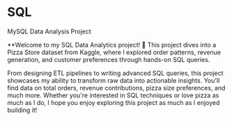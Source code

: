 # SQL
MySQL Data Analysis Project 

**Welcome to my SQL Data Analytics project! 🚀 This project dives into a Pizza Store dataset from Kaggle, where I explored order patterns, revenue generation, and customer preferences through hands-on SQL queries.

From designing ETL pipelines to writing advanced SQL queries, this project showcases my ability to transform raw data into actionable insights. You'll find data on total orders, revenue contributions, pizza size preferences, and much more. Whether you're interested in SQL techniques or love pizza as much as I do, I hope you enjoy exploring this project as much as I enjoyed building it!
